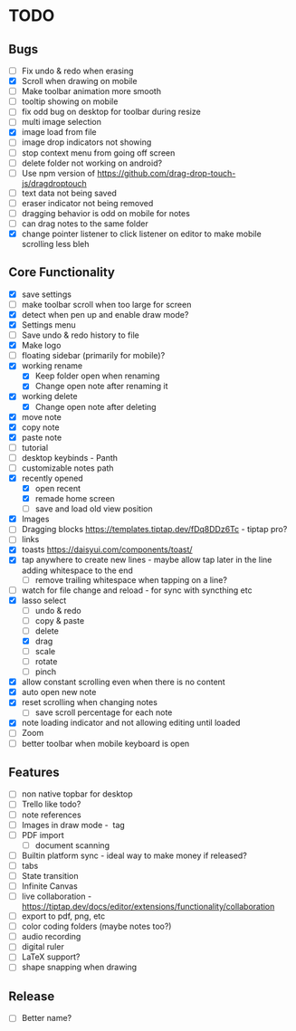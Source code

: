 # TODO

## Bugs

-   [ ] Fix undo & redo when erasing
-   [x] Scroll when drawing on mobile
-   [ ] Make toolbar animation more smooth
-   [ ] tooltip showing on mobile
-   [ ] fix odd bug on desktop for toolbar during resize
-   [ ] multi image selection
-   [x] image load from file
-   [ ] image drop indicators not showing
-   [ ] stop context menu from going off screen
-   [ ] delete folder not working on android?
-   [ ] Use npm version of https://github.com/drag-drop-touch-js/dragdroptouch
-   [ ] text data not being saved
-   [ ] eraser indicator not being removed
-   [ ] dragging behavior is odd on mobile for notes
-   [ ] can drag notes to the same folder
-   [x] change pointer listener to click listener on editor to make mobile scrolling less bleh
## Core Functionality

-   [x] save settings
-   [ ] make toolbar scroll when too large for screen
-   [x] detect when pen up and enable draw mode?
-   [x] Settings menu
-   [ ] Save undo & redo history to file
-   [x] Make logo
-   [ ] floating sidebar (primarily for mobile)?
-   [x] working rename
    -   [x] Keep folder open when renaming
    -   [x] Change open note after renaming it
-   [x] working delete
    -   [x] Change open note after deleting
-   [x] move note
-   [x] copy note
-   [x] paste note
-   [ ] tutorial
-   [ ] desktop keybinds - Panth
-   [ ] customizable notes path
-   [x] recently opened
    -   [x] open recent
    -   [x] remade home screen
    -   [ ] save and load old view position
-   [x] Images
-   [ ] Dragging blocks https://templates.tiptap.dev/fDq8DDz6Tc - tiptap pro?
-   [ ] links
-   [x] toasts https://daisyui.com/components/toast/
-   [x] tap anywhere to create new lines - maybe allow tap later in the line adding whitespace to the end
    -   [ ] remove trailing whitespace when tapping on a line?
-   [ ] watch for file change and reload - for sync with syncthing etc
-   [x] lasso select
    -   [ ] undo & redo
    -   [ ] copy & paste
    -   [ ] delete
    -   [x] drag
    -   [ ] scale
    -   [ ] rotate
    -   [ ] pinch
-   [x] allow constant scrolling even when there is no content
-   [x] auto open new note
-   [x] reset scrolling when changing notes
    -   [ ] save scroll percentage for each note
-   [x] note loading indicator and not allowing editing until loaded
-   [ ] Zoom
-   [ ] better toolbar when mobile keyboard is open

## Features

-   [ ] non native topbar for desktop
-   [ ] Trello like todo?
-   [ ] note references
-   [ ] Images in draw mode - <image> tag
-   [ ] PDF import
    -   [ ] document scanning
-   [ ] Builtin platform sync - ideal way to make money if released?
-   [ ] tabs
-   [ ] State transition
-   [ ] Infinite Canvas
-   [ ] live collaboration - https://tiptap.dev/docs/editor/extensions/functionality/collaboration
-   [ ] export to pdf, png, etc
-   [ ] color coding folders (maybe notes too?)
-   [ ] audio recording
-   [ ] digital ruler
-   [ ] LaTeX support?
-   [ ] shape snapping when drawing

## Release

-   [ ] Better name?

